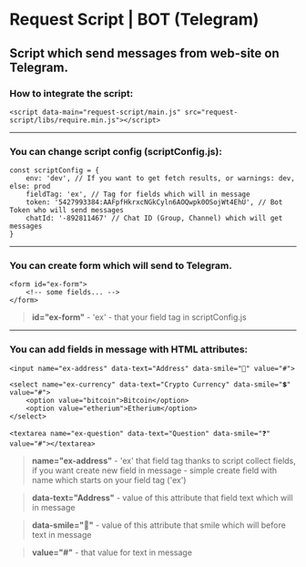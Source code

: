 # Request Script | BOT (Telegram)
Script which send messages from web-site on Telegram.
---
### How to integrate the script:
```
<script data-main="request-script/main.js" src="request-script/libs/require.min.js"></script>
```
---
### You can change script config (scriptConfig.js):
```
const scriptConfig = {
    env: 'dev', // If you want to get fetch results, or warnings: dev, else: prod
    fieldTag: 'ex', // Tag for fields which will in message
    token: '5427993384:AAFpfHkrxcNGkCyln6AOQwpk0OSojWt4EhU', // Bot Token who will send messages
    chatId: '-892811467' // Chat ID (Group, Channel) which will get messages
}
```
---
### You can create form which will send to Telegram.
```
<form id="ex-form">
    <!-- some fields... -->
</form>
```
> **id="ex-form"** - 'ex' - that your field tag in scriptConfig.js
---
### You can add fields in message with HTML attributes:
```
<input name="ex-address" data-text="Address" data-smile="📃" value="#">

<select name="ex-currency" data-text="Crypto Currency" data-smile="💲" value="#">
    <option value="bitcoin">Bitcoin</option>
    <option value="etherium">Etherium</option>
</select>

<textarea name="ex-question" data-text="Question" data-smile="❓" value="#"></textarea>
```
> **name="ex-address"** - 'ex' that field tag thanks to script collect fields, if you want create new field in message - simple create field with name which starts on your field tag ('ex')

> **data-text="Address"** - value of this attribute that field text which will in message

> **data-smile="📃"** - value of this attribute that smile which will before text in message

> **value="#"** - that value for text in message
